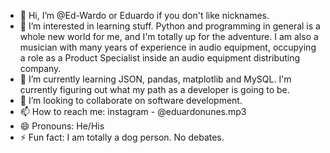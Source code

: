 - 👋 Hi, I’m @Ed-Wardo or Eduardo if you don't like nicknames. 
- 👀 I’m interested in learning stuff. Python and programming in general is a whole new world for me, and I'm totally up for the adventure. I am also a musician with many years of experience in audio equipment, occupying a role as a Product Specialist inside an audio equipment distributing company. 
- 🌱 I’m currently learning JSON, pandas, matplotlib and MySQL. I'm currently figuring out what my path as a developer is going to be. 
- 💞️ I’m looking to collaborate on software development.
- 📫 How to reach me: instagram - @eduardonunes.mp3
- 😄 Pronouns: He/His
- ⚡ Fun fact: I am totally a dog person. No debates.

<!---
Ed-Wardo/Ed-Wardo is a ✨ special ✨ repository because its `README.md` (this file) appears on your GitHub profile.
You can click the Preview link to take a look at your changes.
--->
